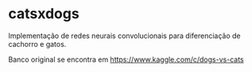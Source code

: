 # catsxdogs

Implementação de redes neurais convolucionais para diferenciação de cachorro e gatos.

Banco original se encontra em https://www.kaggle.com/c/dogs-vs-cats
